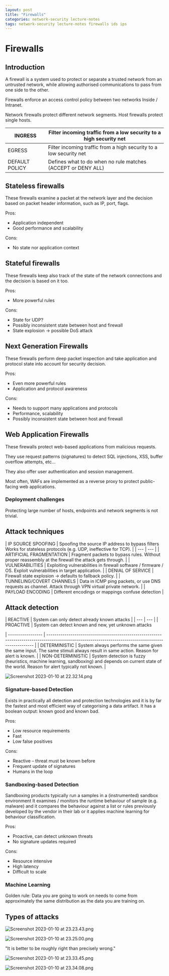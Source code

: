 ```yaml
---
layout: post
title: "Firewalls"
categories: network-security lecture-notes
tags: network-security lecture-notes firewalls ids ips
---
```


# Firewalls

## Introduction

A firewall is a system used to protect or separate a trusted network from an untrusted network, while allowing authorised communications to pass from one side to the other.

Firewalls enforce an access control policy between two networks Inside / Intranet.

Network firewalls protect different network segments. Host firewalls protect single hosts.

| INGRESS        | Filter incoming traffic from a low security to a high security net |
| -------------- | ------------------------------------------------------------------ |
| EGRESS         | Filter incoming traffic from a high security to a low security net |
| DEFAULT POLICY | Defines what to do when no rule matches (ACCEPT or DENY ALL)       |

## Stateless firewalls

These firewalls examine a packet at the network layer and the decision based on packet header information, such as IP, port, flags.

Pros:

- Application independent
- Good performance and scalability

Cons:

- No state nor application context

## Stateful firewalls

These firewalls keep also track of the state of the network connections and the decision is based on it too.

Pros:

- More powerful rules

Cons:

- State for UDP?
- Possibly inconsistent state between host and firewall
- State explosion → possible DoS attack

## Next Generation Firewalls

These firewalls perform deep packet inspection and take application and protocol state into account for security decision.

Pros:

- Even more powerful rules
- Application and protocol awareness

Cons:

- Needs to support many applications and protocols
- Performance, scalability
- Possibly inconsistent state between host and firewall

## Web Application Firewalls

These firewalls protect web-based applications from malicious requests.

They use request patterns (signatures) to detect SQL injections, XSS, buffer overflow attempts, etc...

They also offer user authentication and session management.

Most often, WAFs are implemented as a reverse proxy to protect public-facing web applications.

### Deployment challenges

Protecting large number of hosts, endpoints and network segments is not trivial.

## Attack techniques

| IP SOURCE SPOOFING | Spoofing the source IP address to bypass filters Works for stateless protocols (e.g. UDP, ineffective for TCP). | | --- | --- | | ARTIFICIAL FRAGMENTATION | Fragment packets to
bypass rules. Without proper reassembly at the firewall the attack gets through. | | VULNERABILITIES | Exploiting vulnerabilities in firewall software / firmware / OS. Exploit vulnerabilities in
target application. | | DENIAL OF SERVICE | Firewall state explosion → defaults to fallback policy. | | TUNNELING/COVERT CHANNELS | Data in ICMP ping packets, or use DNS requests as channel. Attack
through VPN virtual private network. | | PAYLOAD ENCODING | Different encodings or mappings confuse detection |

## Attack detection

| REACTIVE | System can only detect already known attacks | | --- | --- | | PROACTIVE | System can detect known and new, yet unknown attacks

| ----------------- | ----------------------------------------------------------------------------------------------------------------------------------------------------- | | DETERMINISTIC | System
always performs the same given the same input. The same stimuli always result in same action. Reason for alert is known. | | NON-DETERMINISTIC | System detection is fuzzy (heuristics, machine
learning, sandboxing) and depends on current state of the world. Reason for alert typically not known. |

![Screenshot 2023-01-10 at 22.32.14.png](/assets/images/Firewalls/Screenshot_2023-01-10_at_22.32.14.png)

### Signature-based Detection

Exists in practically all detection and protection technologies and it is by far the fastest and most efficient way of categorising a data artifact. It has a boolean output: known good and known bad.

Pros:

- Low resource requirements
- Fast
- Low false positives

Cons:

- Reactive – threat must be known before
- Frequent update of signatures
- Humans in the loop

### Sandboxing-based Detection

Sandboxing products typically run a samples in a (instrumented) sandbox environment It examines / monitors the runtime behaviour of sample (e.g. malware) and it compares the behaviour against a list
or rules previously developed by the vendor in their lab or it applies machine learning for behaviour classification.

Pros:

- Proactive, can detect unknown threats
- No signature updates required

Cons:

- Resource intensive
- High latency
- Difficult to scale

### Machine Learning

Golden rule: Data you are going to work on needs to come from approximately the same distribution as the data you are training on.

## Types of attacks

![Screenshot 2023-01-10 at 23.23.43.png](/assets/images/Firewalls/Screenshot_2023-01-10_at_23.23.43.png)

![Screenshot 2023-01-10 at 23.25.00.png](/assets/images/Firewalls/Screenshot_2023-01-10_at_23.25.00.png)

"It is better to be roughly right than precisely wrong."

![Screenshot 2023-01-10 at 23.33.45.png](/assets/images/Firewalls/Screenshot_2023-01-10_at_23.33.45.png)

![Screenshot 2023-01-10 at 23.34.08.png](/assets/images/Firewalls/Screenshot_2023-01-10_at_23.34.08.png)
